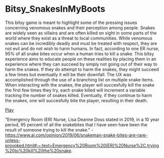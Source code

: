 # Bitsy_SnakesInMyBoots

This bitsy game is meant to highlight some of the pressing issues concerning venomous snakes and their perception among people. Snakes are widely seen as villains and are often killed on sight in some parts of the world where they exist as a threat to local communities. While venomous snakes can be incredibly deadly and must be treated with respect, they are not evil and do not wish to harm humans. In fact, according to one ER nurse, 95% of all snake bites occur when a human tries to kill a snake. This bitsy experience aims to educate people on these realities by placing them in an experience where they can succeed by simply not going out of their way to harm the snakes. If they do attempt to harm the snakes, they might succeed a few times but eventually it will be their downfall. The UX was accomplished through the use of a branching list on multiple snake items. When interacting with the snakes, the player will succesfully kill the snake the first few times they try, each snake killed will increment a variable tracking the number of snakes killed. Eventually, if they continue to harm the snakes, one will succesfully bite the player, resulting in their death. 

[Play](https://mcdonaldduncan.github.io/Bitsy_SnakesInMyBoots/FinalRelease.html)

 

"Emergency Room (ER) Nurse, Lisa Deanne Doss stated in 2019, in a 10 year period, 95 percent of all the snakebites that I have seen have been the result of someone trying to kill the snake." - https://www.al.com/opinion/2019/06/snakeman-snake-bites-are-rare-unless-provoked.html#:~:text=Emergency%20Room%20(ER)%20Nurse%2C,trying%20to%20kill%20the%20snake.
